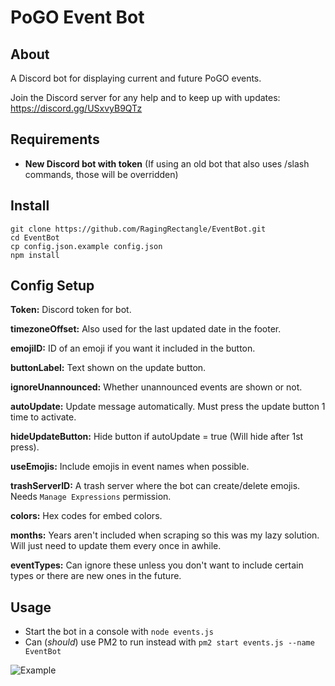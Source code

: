# PoGO Event Bot

## About
A Discord bot for displaying current and future PoGO events.

Join the Discord server for any help and to keep up with updates: https://discord.gg/USxvyB9QTz


## Requirements
 - **New Discord bot with token** (If using an old bot that also uses /slash commands, those will be overridden)
 

## Install
```
git clone https://github.com/RagingRectangle/EventBot.git
cd EventBot
cp config.json.example config.json
npm install
```

## Config Setup
**Token:** Discord token for bot.

**timezoneOffset:** Also used for the last updated date in the footer.

**emojiID:** ID of an emoji if you want it included in the button.

**buttonLabel:** Text shown on the update button.

**ignoreUnannounced:** Whether unannounced events are shown or not.

**autoUpdate:** Update message automatically. Must press the update button 1 time to activate.

**hideUpdateButton:** Hide button if autoUpdate = true (Will hide after 1st press).

**useEmojis:** Include emojis in event names when possible.

**trashServerID:** A trash server where the bot can create/delete emojis. Needs `Manage Expressions` permission.

**colors:** Hex codes for embed colors.

**months:** Years aren't included when scraping so this was my lazy solution. Will just need to update them every once in awhile.

**eventTypes:** Can ignore these unless you don't want to include certain types or there are new ones in the future.


## Usage
- Start the bot in a console with `node events.js`
- Can (*should*) use PM2 to run instead with `pm2 start events.js --name EventBot`


![Example](https://i.imgur.com/rZDEjJn.png)